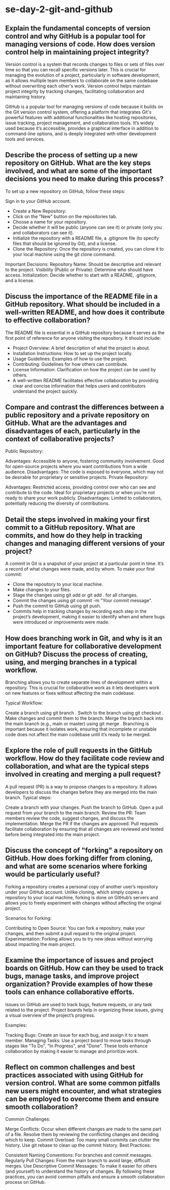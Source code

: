 # se-day-2-git-and-github
## Explain the fundamental concepts of version control and why GitHub is a popular tool for managing versions of code. How does version control help in maintaining project integrity?
Version control is a system that records changes to files or sets of files over time so that you can recall specific versions later. This is crucial for managing the evolution of a project, particularly in software development, as it allows multiple team members to collaborate on the same codebase without overwriting each other's work. Version control helps maintain project integrity by tracking changes, facilitating collaboration and maintaining history.

GitHub is a popular tool for managing versions of code because it builds on the Git version control system, offering a platform that integrates Git's powerful features with additional functionalities like hosting repositories, issue tracking, project management, and collaboration tools. It’s widely used because it’s accessible, provides a graphical interface in addition to command-line options, and is deeply integrated with other development tools and services.

## Describe the process of setting up a new repository on GitHub. What are the key steps involved, and what are some of the important decisions you need to make during this process?
To set up a new repository on GitHub, follow these steps:

Sign in to your GitHub account.
- Create a New Repository:
- Click on the "New" button on the repositories tab.
- Choose a name for your repository.
- Decide whether it will be public (anyone can see it) or private (only you and collaborators can see it).
- Initialize the repository with a README file, a .gitignore file (to specify files that should be ignored by Git), and a license.
- Clone the Repository: Once the repository is created, you can clone it to your local machine using the git clone command.

Important Decisions:
Repository Name: Should be descriptive and relevant to the project.
Visibility (Public or Private): Determine who should have access.
Initialization: Decide whether to start with a README, .gitignore, and a license.


## Discuss the importance of the README file in a GitHub repository. What should be included in a well-written README, and how does it contribute to effective collaboration?
The README file is essential in a GitHub repository because it serves as the first point of reference for anyone visiting the repository. 
It should include:
- Project Overview: A brief description of what the project is about.
- Installation Instructions: How to set up the project locally.
- Usage Guidelines: Examples of how to use the project.
- Contributing: Guidelines for how others can contribute.
- License Information: Clarification on how the project can be used by others.
- A well-written README facilitates effective collaboration by providing clear and concise information that helps users and contributors understand the project quickly.


## Compare and contrast the differences between a public repository and a private repository on GitHub. What are the advantages and disadvantages of each, particularly in the context of collaborative projects?
Public Repository:

Advantages:
Accessible to anyone, fostering community involvement.
Good for open-source projects where you want contributions from a wide audience.
Disadvantages:
The code is exposed to everyone, which may not be desirable for proprietary or sensitive projects.
Private Repository:

Advantages:
Restricted access, providing control over who can see and contribute to the code.
Ideal for proprietary projects or when you’re not ready to share your work publicly.
Disadvantages:
Limited to collaborators, potentially reducing the diversity of contributions.


## Detail the steps involved in making your first commit to a GitHub repository. What are commits, and how do they help in tracking changes and managing different versions of your project?
A commit in Git is a snapshot of your project at a particular point in time. It’s a record of what changes were made, and by whom. To make your first commit:

- Clone the repository to your local machine.
- Make changes to your files.
- Stage the changes using git add <file-name> or git add . for all changes.
- Commit the changes using git commit -m "Your commit message".
- Push the commit to GitHub using git push.
- Commits help in tracking changes by recording each step in the project’s development, making it easier to identify when and where bugs were introduced or improvements were made.


## How does branching work in Git, and why is it an important feature for collaborative development on GitHub? Discuss the process of creating, using, and merging branches in a typical workflow.
Branching allows you to create separate lines of development within a repository. This is crucial for collaborative work as it lets developers work on new features or fixes without affecting the main codebase.

Typical Workflow:

Create a branch using git branch <branch-name>.
Switch to the branch using git checkout <branch-name>.
Make changes and commit them to the branch.
Merge the branch back into the main branch (e.g., main or master) using git merge <branch-name>.
Branching is important because it isolates work, ensuring that incomplete or unstable code does not affect the main codebase until it’s ready to be merged.


## Explore the role of pull requests in the GitHub workflow. How do they facilitate code review and collaboration, and what are the typical steps involved in creating and merging a pull request?
A pull request (PR) is a way to propose changes to a repository. It allows developers to discuss the changes before they are merged into the main branch. Typical steps:

Create a branch with your changes.
Push the branch to GitHub.
Open a pull request from your branch to the main branch.
Review the PR: Team members review the code, suggest changes, and discuss the implementation.
Merge the PR if the changes are approved.
Pull requests facilitate collaboration by ensuring that all changes are reviewed and tested before being integrated into the main project. 

## Discuss the concept of "forking" a repository on GitHub. How does forking differ from cloning, and what are some scenarios where forking would be particularly useful?
Forking a repository creates a personal copy of another user’s repository under your GitHub account. Unlike cloning, which simply copies a repository to your local machine, forking is done on GitHub’s servers and allows you to freely experiment with changes without affecting the original project.

Scenarios for Forking:

Contributing to Open Source: You can fork a repository, make your changes, and then submit a pull request to the original project.
Experimentation: Forking allows you to try new ideas without worrying about impacting the main project.


## Examine the importance of issues and project boards on GitHub. How can they be used to track bugs, manage tasks, and improve project organization? Provide examples of how these tools can enhance collaborative efforts.
Issues on GitHub are used to track bugs, feature requests, or any task related to the project. Project boards help in organizing these issues, giving a visual overview of the project’s progress.

Examples:

Tracking Bugs: Create an issue for each bug, and assign it to a team member.
Managing Tasks: Use a project board to move tasks through stages like "To Do", "In Progress", and "Done".
These tools enhance collaboration by making it easier to manage and prioritize work.


## Reflect on common challenges and best practices associated with using GitHub for version control. What are some common pitfalls new users might encounter, and what strategies can be employed to overcome them and ensure smooth collaboration?
Common Challenges:

Merge Conflicts: Occur when different changes are made to the same part of a file. Resolve them by reviewing the conflicting changes and deciding which to keep.
Commit Overload: Too many small commits can clutter the history. Use git rebase to clean up the commit history.
Best Practices:

Consistent Naming Conventions: For branches and commit messages.
Regularly Pull Changes: From the main branch to avoid large, difficult merges.
Use Descriptive Commit Messages: To make it easier for others (and yourself) to understand the history of changes.
By following these practices, you can avoid common pitfalls and ensure a smooth collaboration process on GitHub.
